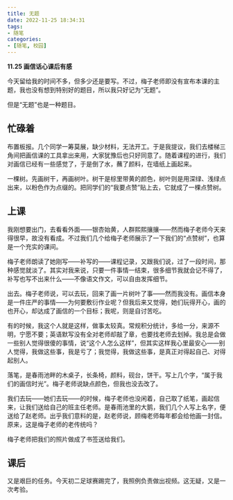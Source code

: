 ```yaml
---
title: 无题
date: 2022-11-25 18:34:31
tags:
- 随笔
categories:
- [随笔, 校园]
---
```


**11.25 画信话心课后有感**

今天留给我的时间不多，但多少还是要写。不过，梅子老师即没有宣布本课的主题，我也没有想到特别好的题目，所以我只好记为“无题”。

但是“无题”也是一种题目。

<!--more-->

## 忙碌着

布置板报。几个同学一筹莫展，缺少材料，无法开工。于是我提议，我们去楼梯三角间把画信课的工具拿出来用，大家犹豫后也只好同意了。随着课程的进行，我们对画信已经有一些感觉了，于是倒了水，蘸了颜料，在墙纸上画起来。

 一棵树。先画树干，再画树叶。树干是棕里带黄的颜色，树叶则是用深绿、浅绿点出来，以粉色作为点缀的。把同学们的“我要点赞”贴上去，它就成了一棵点赞树。

## 上课

我刚想要出门，去看看外面——银杏始黄，人群熙熙攘攘——然而梅子老师今天来得很早，故没有看成。不过我们几个给梅子老师展示了一下我们的“点赞树”，也算是一个充实的课间。

梅子老师朗读了她刚写——补写的——课程记录，又跟我们说，过了一段时间，那种感觉就淡了。其实对我来说，只要一件事情一结束，很多细节我就会记不得了，补写也写不出来什么——不像语文作文，可以自由发挥细节。

出去。梅子老师说，可以去玩，回来了画一片树叶了事——然而我没有。画信本身是一件庄严的事情——为何要敷衍作业呢？但我后来又觉得，她们玩得开心，画的也开心，却达成了画信的一个目标；我呢，则是自讨苦吃。

有的时候，我这个人就是这样，做事太较真。常规积分统计，多给一分，来源不明，宁愿不要；英语默写没有全对老师却敲了章，也要找老师去划掉。我总是会做一些别人觉得很傻的事情，说“这个人怎么这样”，但其实这样我心里最安心——别人觉得，我做这些事，我是亏了；我觉得，我做这些事，是真正对得起自己、对得起别人。

落笔，是春雨池畔的木桌子，长条椅，颜料，砚台，饼干。写上几个字，“属于我们的画信时光”。梅子老师说缺点颜色，但我也没去改了。

我们去玩——她们去玩——的时候，梅子老师也没闲着，自己取了纸笔，画起信来，让我们送给自己的班主任老师。是春雨池里的大鹅，我们几个人写上名字，便送给了赵老师。出乎我们意料的是，赵老师说，顾梅老师每年都会给他画一封信。原来，这是梅子老师的老传统吗？

梅子老师把我们的照片做成了书签送给我们。

## 课后

又是艰巨的任务。今天初二足球赛踢完了，我照例负责做出视频。这无疑，又是一次考验。
